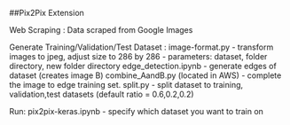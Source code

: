 ##Pix2Pix Extension

Web Scraping :
	Data scraped from Google Images
	
Generate Training/Validation/Test Dataset :
	image-format.py - transform images to jpeg, adjust size to 286 by 286
			- parameters: dataset, folder directory, new folder directory
	edge_detection.ipynb - generate edges of dataset (creates image B)
	combine_AandB.py (located in AWS) - complete the image to edge training set.
	split.py - split dataset to training, validation,test datasets (default ratio = 0.6,0.2,0.2)

Run:
  pix2pix-keras.ipynb - specify which dataset you want to train on
